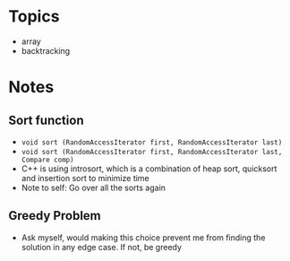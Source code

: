 # Topics
- array
- backtracking

# Notes
## Sort function
- `void sort (RandomAccessIterator first, RandomAccessIterator last)`
- `void sort (RandomAccessIterator first, RandomAccessIterator last, Compare comp)`
- C++ is using introsort, which is a combination of heap sort, quicksort and insertion sort to minimize time
- Note to self: Go over all the sorts again

## Greedy Problem
- Ask myself, would making this choice prevent me from finding the solution in any edge case. If not, be greedy
